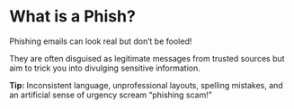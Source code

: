 # What is a Phish?

Phishing emails can look real but don’t be fooled! 

They are often disguised as legitimate messages from trusted sources but aim to trick you into divulging sensitive information.

**Tip:** Inconsistent language, unprofessional layouts, spelling mistakes, and an artificial sense of urgency scream “phishing scam!” 
